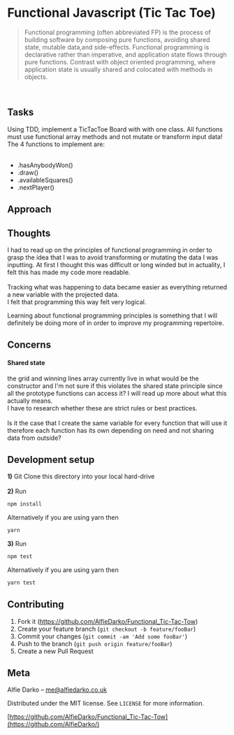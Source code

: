 # Functional Javascript (Tic Tac Toe)

> Functional programming (often abbreviated FP) is the process of building software by composing pure functions, avoiding shared state, mutable data,and side-effects. Functional programming is declarative rather than imperative, and application state flows through pure functions. Contrast with object oriented programming, where application state is usually shared and colocated with methods in objects.

<br>

## Tasks

Using TDD, implement a TicTacToe Board with with one class. All functions must use functional array methods and not mutate or transform input data! <br>
The 4 functions to implement are:<br><br>

- .hasAnybodyWon()<br>
- .draw()<br>
- .availableSquares()<br>
- .nextPlayer()

## Approach

## Thoughts

I had to read up on the principles of functional programming in order to grasp the idea that I was to avoid
transforming or mutating the data I was inputting. At first I thought this was difficult or long winded but in actuality, I felt this has made my code more readable.<br><br> Tracking what was happening to data became easier as everything returned a new variable with the projected data.
<br> I felt that programming this way felt very logical.

Learning about functional programming principles is something that I will definitely be doing more of in order to improve my programming repertoire.

## Concerns

#### Shared state

the grid and winning lines array currently live in what would be the constructor and I'm not sure if this violates the shared state principle since all the prototype functions can access it? I will read up more about what this actually means.
<br> I have to research whether these are strict rules or best practices. <br> <br> Is it the case that I create the same variable for every function that will use it therefore each function has its own depending on need and not sharing data from outside?

## Development setup

<b>1)</b> Git Clone this directory into your local hard-drive<br><br>
<b>2)</b> Run

```sh
npm install
```

Alternatively if you are using yarn then

```sh
yarn
```

<b>3)</b> Run

```sh
npm test
```

Alternatively if you are using yarn then

```sh
yarn test
```

## Contributing

1.  Fork it (<https://github.com/AlfieDarko/Functional_Tic-Tac-Tow>)
2.  Create your feature branch (`git checkout -b feature/fooBar`)
3.  Commit your changes (`git commit -am 'Add some fooBar'`)
4.  Push to the branch (`git push origin feature/fooBar`)
5.  Create a new Pull Request

## Meta

Alfie Darko – me@alfiedarko.co.uk

Distributed under the MIT license. See `LICENSE` for more information.

[https://github.com/AlfieDarko/Functional_Tic-Tac-Tow](https://github.com/AlfieDarko/)
